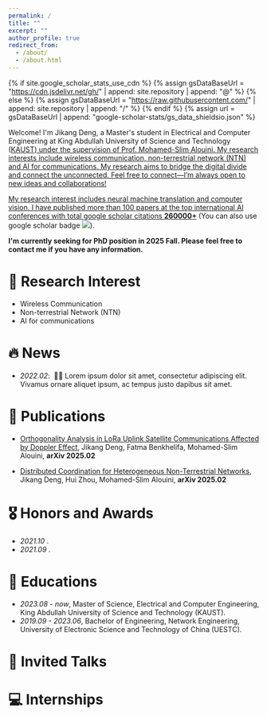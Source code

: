 ```yaml
---
permalink: /
title: ""
excerpt: ""
author_profile: true
redirect_from: 
  - /about/
  - /about.html
---
```


{% if site.google_scholar_stats_use_cdn %}
{% assign gsDataBaseUrl = "https://cdn.jsdelivr.net/gh/" | append: site.repository | append: "@" %}
{% else %}
{% assign gsDataBaseUrl = "https://raw.githubusercontent.com/" | append: site.repository | append: "/" %}
{% endif %}
{% assign url = gsDataBaseUrl | append: "google-scholar-stats/gs_data_shieldsio.json" %}

<span class='anchor' id='about-me'></span>

Welcome! I'm Jikang Deng, a Master's student in Electrical and Computer Engineering at King Abdullah University of Science and Technology (<a href='https://www.kaust.edu.sa/en/'>KAUST) under the supervision of Prof. Mohamed-Slim Alouini. My research interests include wireless communication, non-terrestrial network (NTN) and AI for communications. My research aims to bridge the digital divide and connect the unconnected. Feel free to connect—I’m always open to new ideas and collaborations!

<!-- 这是一个注释，Markdown 渲染时不会显示 -->
My research interest includes neural machine translation and computer vision. I have published more than 100 papers at the top international AI conferences with total <a href='https://scholar.google.com/citations?user=DhtAFkwAAAAJ'>google scholar citations <strong><span id='total_cit'>260000+</span></strong></a> (You can also use google scholar badge <a href='https://scholar.google.com/citations?user=DhtAFkwAAAAJ'><img src="https://img.shields.io/endpoint?url={{ url | url_encode }}&logo=Google%20Scholar&labelColor=f6f6f6&color=9cf&style=flat&label=citations"></a>).

<strong><span id='total_cit'>I'm currently seeking for PhD position in 2025 Fall. Please feel free to contact me if you have any information. </span></strong></a>

# 🔬 Research Interest
- Wireless Communication
- Non-terrestrial Network (NTN)
- AI for communications

# 🔥 News
- *2022.02*: &nbsp;🎉🎉 Lorem ipsum dolor sit amet, consectetur adipiscing elit. Vivamus ornare aliquet ipsum, ac tempus justo dapibus sit amet. 

# 📝 Publications 
<!--<div class='paper-box'><div class='paper-box-image'><div><div class="badge">CVPR 2016</div><img src='images/500x300.png' alt="sym" width="100%"></div></div>
<div class='paper-box-text' markdown="1">

[Deep Residual Learning for Image Recognition](https://openaccess.thecvf.com/content_cvpr_2016/papers/He_Deep_Residual_Learning_CVPR_2016_paper.pdf)

**Kaiming He**, Xiangyu Zhang, Shaoqing Ren, Jian Sun

[**Project**](https://scholar.google.com/citations?view_op=view_citation&hl=zh-CN&user=DhtAFkwAAAAJ&citation_for_view=DhtAFkwAAAAJ:ALROH1vI_8AC) <strong><span class='show_paper_citations' data='DhtAFkwAAAAJ:ALROH1vI_8AC'></span></strong>
- Lorem ipsum dolor sit amet, consectetur adipiscing elit. Vivamus ornare aliquet ipsum, ac tempus justo dapibus sit amet. 
</div>
</div> -->

- [Orthogonality Analysis in LoRa Uplink Satellite Communications Affected by Doppler Effect](https://arxiv.org/abs/2502.16179), Jikang Deng, Fatma Benkhelifa, Mohamed-Slim Alouini, **arXiv 2025.02**

- [Distributed Coordination for Heterogeneous Non-Terrestrial Networks](https://arxiv.org/abs/2502.17366), Jikang Deng, Hui Zhou, Mohamed-Slim Alouini, **arXiv 2025.02**


# 🎖 Honors and Awards
- *2021.10* . 
- *2021.09* . 

# 📖 Educations
- *2023.08 - now*, Master of Science, Electrical and Computer Engineering, King Abdullah University of Science and Technology (KAUST).
- *2019.09 - 2023.06*, Bachelor of Engineering, Network Engineering, University of Electronic Science and Technology of China (UESTC). 

# 💬 Invited Talks
<!-- - *2021.06*, Lorem ipsum dolor sit amet, consectetur adipiscing elit. Vivamus ornare aliquet ipsum, ac tempus justo dapibus sit amet. 
- *2021.03*, Lorem ipsum dolor sit amet, consectetur adipiscing elit. Vivamus ornare aliquet ipsum, ac tempus justo dapibus sit amet.  \| [\[video\]](https://github.com/) -->

# 💻 Internships
<!-- - *2019.05 - 2020.02*, [Lorem](https://github.com/), China.-->